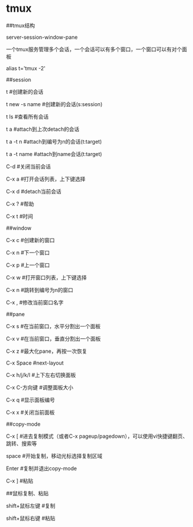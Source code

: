 # tmux


##tmux结构

server-session-window-pane

一个tmux服务管理多个会话，一个会话可以有多个窗口，一个窗口可以有对个面板


alias t='tmux -2'


##session

t              #创建新的会话

t new -s name  #创建新的会话(s:session)

t ls           #查看所有会话

t a            #attach到上次detach的会话

t a -t n       #attach到编号为n的会话(t:target)

t a -t name    #attach到name会话(t:target)

C-d            #关闭当前会话

C-x a          #打开会话列表，上下键选择

C-x d          #detach当前会话



C-x ?          #帮助

C-x t          #时间


##window

C-x c          #创建新的窗口

C-x n          #下一个窗口

C-x p          #上一个窗口

C-x w          #打开窗口列表，上下键选择

C-x n          #跳转到编号为n的窗口

C-x ,          #修改当前窗口名字


##pane

C-x s          #在当前窗口，水平分割出一个面板

C-x v          #在当前窗口，垂直分割出一个面板

C-x z          #最大化pane，再按一次恢复

C-x Space      #next-layout

C-x h/j/k/l    #上下左右切换面板

C-x C-方向键   #调整面板大小

C-x q          #显示面板编号

C-x x          #关闭当前面板


##copy-mode

C-x [          #进去复制模式（或者C-x pageup/pagedown），可以使用vi快捷键翻页、跳转、搜索等

space          #开始复制，移动光标选择复制区域

Enter          #复制并退出copy-mode

C-x ]          #粘贴


##鼠标复制、粘贴

shift+鼠标左键 #复制

shift+鼠标右键 #粘贴
